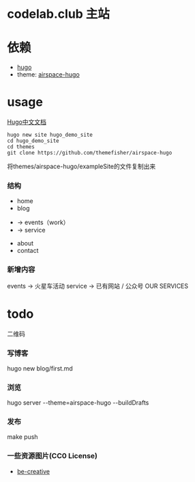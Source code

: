 # codelab.club 主站

# 依赖
*  [hugo](http://www.gohugo.org/)
*  theme: [airspace-hugo](https://themes.gohugo.io/theme/airspace-hugo/)

# usage
[Hugo中文文档](http://www.gohugo.org/)
```
hugo new site hugo_demo_site
cd hugo_demo_site
cd themes
git clone https://github.com/themefisher/airspace-hugo
```

将themes/airspace-hugo/exampleSite的文件复制出来

### 结构
*  home
*  blog
+ -> events（work）
+ -> service
*  about
*  contact

### 新增内容
events -> 火星车活动
service -> 已有网站 / 公众号
    OUR SERVICES

# todo
二维码

### 写博客
hugo new blog/first.md

### 浏览
hugo server --theme=airspace-hugo --buildDrafts

### 发布
make push

### 一些资源图片(CC0 License)
*  [be-creative](https://www.pexels.com/photo/close-up-of-human-hand-256514/)

<!--
keyword:

*  blocks
*  creative
*  code
*  game
*  fun
*  peer
*  play
*  passion
*  projects
*  share
*  Imagine
*  create

*  [be-creative](https://www.pexels.com/photo/close-up-of-human-hand-256514/)
*  [play](https://www.pexels.com/photo/depth-of-field-photography-of-p-l-a-y-wooden-letter-decors-on-top-of-beige-wooden-surface-591652/)
*  [peer](https://www.pexels.com/photo/four-toddler-forms-circle-photo-754769/)
*  [child fly](https://www.shutterstock.com/zh/image-photo/portrait-young-businessman-toy-paper-wings-309774686?src=XqATyjMPjKlw-y2P2gqvXw-1-56)
*  [fly](https://www.shutterstock.com/zh/image-photo/happy-child-playing-toy-wings-against-288233360?src=XqATyjMPjKlw-y2P2gqvXw-1-98)
*  [loading](https://www.shutterstock.com/zh/image-vector/design-progress-bar-loading-creativity-248974471?src=XqATyjMPjKlw-y2P2gqvXw-1-43)
*  [peer idea](https://www.shutterstock.com/zh/image-photo/multiethnic-group-people-planning-ideas-193983560?src=XqATyjMPjKlw-y2P2gqvXw-1-99)
*  [child fly](https://www.shutterstock.com/zh/image-photo/portrait-young-child-pretend-be-businessman-691797652?src=XqATyjMPjKlw-y2P2gqvXw-1-39)
*  [maker](https://www.shutterstock.com/search?searchterm=maker&search_source=base_search_form&language=zh&page=1&sort=popular&image_type=all&measurement=px&safe=true)
    *  [maker child](https://www.shutterstock.com/zh/image-photo/berlin-germany-december-2017-young-boy-1032734617?src=iwqCk_8b11qCT6theZ6Flw-1-86)
    *  [maker](https://www.shutterstock.com/zh/image-photo/particle-maker-kit-electronics-project-circuits-489321511?src=iwqCk_8b11qCT6theZ6Flw-1-98)
    *  [maker hand](https://www.shutterstock.com/zh/image-photo/hands-basket-maker-weave-wicker-1100057633?src=iwqCk_8b11qCT6theZ6Flw-1-60)
    *  [maker](https://www.shutterstock.com/zh/image-photo/handsome-joiner-work-carpentry-he-successful-578729953?src=iwqCk_8b11qCT6theZ6Flw-1-28)
    *  [child robot](https://www.shutterstock.com/zh/image-photo/children-creating-robots-school-stem-education-727168123?src=iwqCk_8b11qCT6theZ6Flw-1-7)
        *  https://www.shutterstock.com/zh/image-photo/children-creating-robots-school-stem-education-727168042?src=iwqCk_8b11qCT6theZ6Flw-1-4
        *  https://www.shutterstock.com/zh/image-photo/educational-weaving-knitting-activity-wool-kids-607875302?src=iwqCk_8b11qCT6theZ6Flw-1-0
    *  [maker tool](https://www.shutterstock.com/zh/image-photo/diy-electronic-maker-tools-components-on-489321508?src=iwqCk_8b11qCT6theZ6Flw-1-6)
*  [geek](https://www.shutterstock.com/zh/image-photo/happy-kid-playing-toy-robot-home-324288134?src=Yu0jBb2I8r1EmyokOfQIaw-1-97)
*  code
    *  https://www.shutterstock.com/zh/image-vector/binary-circuit-board-future-technology-green-1027513441?src=JdpM3lIkv3YWNBdsI5rFoQ-1-14
    *  https://www.shutterstock.com/zh/image-vector/computer-code-on-screen-blue-background-717444511?src=JdpM3lIkv3YWNBdsI5rFoQ-1-68
    *  https://www.shutterstock.com/zh/image-vector/modern-vector-illustration-concept-word-coding-603906611?src=JdpM3lIkv3YWNBdsI5rFoQ-1-91
    *  [coding future](https://www.shutterstock.com/zh/image-illustration/3d-illustration-color-bytes-binary-code-1081142213?src=JdpM3lIkv3YWNBdsI5rFoQ-1-10)

# open source logo
*  [openlogos](https://github.com/arasatasaygin/openlogos)
*  [Open Source Logo Vectors Free Download - seeklogo](https://seeklogo.com/free-vector-logos/animal?filter=template)
*  [logo](http://www.logodust.com/)

fire
    https://preview.freelogodesign.org/?lang=en&name=codelab.club&logo=1b4f6cf6-ac20-44d0-bba2-1401d4e37c47
    下载：http://preview.freelogodesign.org/?lang=EN&autodownload=true&logo=1b4f6cf6-ac20-44d0-bba2-1401d4e37c47
    ico: https://tbncdn.freelogodesign.org/efcda770-056b-4bc7-b94f-09cf8fa3ef17.png?1532515026459

potato
    https://preview.freelogodesign.org/?lang=EN&name=codelab.club&logo=6996ca75-2ed1-4104-94a3-c24ed6802b28
tomato
    
七巧板
或者某个几何集合图形

如何帮助用户！
-->